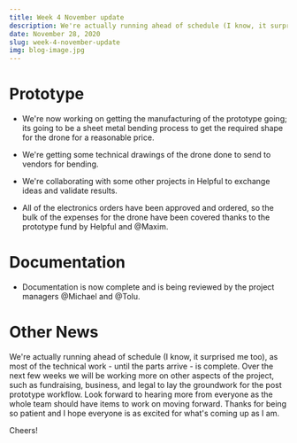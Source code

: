 ```yaml
---
title: Week 4 November update
description: We're actually running ahead of schedule (I know, it surprised me too), as most of the technical work - until the parts arrive - is complete. Over the next few weeks we will be working more on other aspects of the project, such as fundraising, business, and legal to lay the groundwork for the post prototype workflow.
date: November 28, 2020
slug: week-4-november-update
img: blog-image.jpg
---
```


# Prototype

- We're now working on getting the manufacturing of the prototype going; its going to be a sheet metal bending process to get the required shape for the drone for a reasonable price.

- We're getting some technical drawings of the drone done to send to vendors for bending.

- We're collaborating with some other projects in Helpful to exchange ideas and validate results.

- All of the electronics orders have been approved and ordered, so the bulk of the expenses for the drone have been covered thanks to the prototype fund by Helpful and @Maxim.

# Documentation

- Documentation is now complete and is being reviewed by the project managers @Michael and @Tolu.

# Other News

We're actually running ahead of schedule (I know, it surprised me too), as most of the technical work - until the parts arrive - is complete. Over the next few weeks we will be working more on other aspects of the project, such as fundraising, business, and legal to lay the groundwork for the post prototype workflow. Look forward to hearing more from everyone as the whole team should have items to work on moving forward. Thanks for being so patient and I hope everyone is as excited for what's coming up as I am.

Cheers!